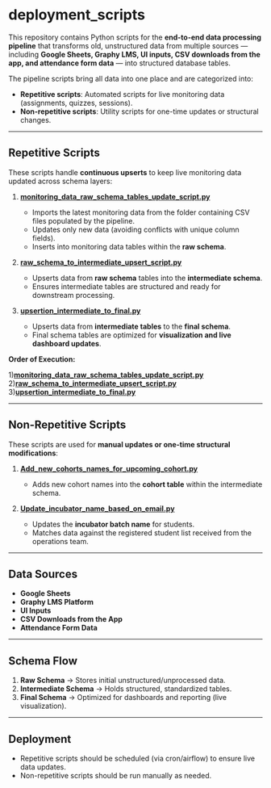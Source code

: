 # deployment_scripts

This repository contains Python scripts for the **end-to-end data processing pipeline** that transforms old, unstructured data from multiple sources — including **Google Sheets, Graphy LMS, UI inputs, CSV downloads from the app, and attendance form data** — into structured database tables.

The pipeline scripts bring all data into one place and are categorized into:

* **Repetitive scripts**: Automated scripts for live monitoring data (assignments, quizzes, sessions).
* **Non-repetitive scripts**: Utility scripts for one-time updates or structural changes.

---

## Repetitive Scripts

These scripts handle **continuous upserts** to keep live monitoring data updated across schema layers:

1. **[monitoring\_data\_raw\_schema\_tables\_update\_script.py](./monitoring_data_raw_schema_tables_update_script.py)**

   * Imports the latest monitoring data from the folder containing CSV files populated by the pipeline.
   * Updates only new data (avoiding conflicts with unique column fields).
   * Inserts into monitoring data tables within the **raw schema**.

2. **[raw\_schema\_to\_intermediate\_upsert\_script.py](./raw_schema_to_intermediate_upsert_script.py)**

   * Upserts data from **raw schema** tables into the **intermediate schema**.
   * Ensures intermediate tables are structured and ready for downstream processing.

3. **[upsertion\_intermediate\_to\_final.py](./upsertion_intermediate_to_final.py)**

   * Upserts data from **intermediate tables** to the **final schema**.
   * Final schema tables are optimized for **visualization and live dashboard updates**.


**Order of Execution:**

1)**[monitoring\_data\_raw\_schema\_tables\_update\_script.py](./monitoring_data_raw_schema_tables_update_script.py)**
2)**[raw\_schema\_to\_intermediate\_upsert\_script.py](./raw_schema_to_intermediate_upsert_script.py)**
3)**[upsertion\_intermediate\_to\_final.py](./upsertion_intermediate_to_final.py)**

---

## Non-Repetitive Scripts

These scripts are used for **manual updates or one-time structural modifications**:

1. **[Add\_new\_cohorts\_names\_for\_upcoming\_cohort.py](./Add_new_cohorts_names_for_upcoming_cohort.py)**

   * Adds new cohort names into the **cohort table** within the intermediate schema.

2. **[Update\_incubator\_name\_based\_on\_email.py](./Update_incubator_name_based_on_email.py)**

   * Updates the **incubator batch name** for students.
   * Matches data against the registered student list received from the operations team.


---

## Data Sources

* **Google Sheets**
* **Graphy LMS Platform**
* **UI Inputs**
* **CSV Downloads from the App**
* **Attendance Form Data**

---

## Schema Flow

1. **Raw Schema** → Stores initial unstructured/unprocessed data.
2. **Intermediate Schema** → Holds structured, standardized tables.
3. **Final Schema** → Optimized for dashboards and reporting (live visualization).

---

## Deployment

* Repetitive scripts should be scheduled (via cron/airflow) to ensure live data updates.
* Non-repetitive scripts should be run manually as needed.
